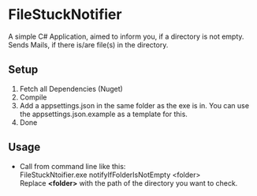 # FileStuckNotifier
A simple C# Application, aimed to inform you, if a directory is not empty. Sends Mails, if there is/are file(s) in the directory.

## Setup
1. Fetch all Dependencies (Nuget)
2. Compile
3. Add a appsettings.json in the same folder as the exe is in. You can use the appsettings.json.example as a template for this.
4. Done

## Usage
* Call from command line like this:<br />
FileStuckNtoifier.exe notifyIfFolderIsNotEmpty &lt;folder&gt;<br />
Replace **&lt;folder&gt;** with the path of the directory you want to check.

